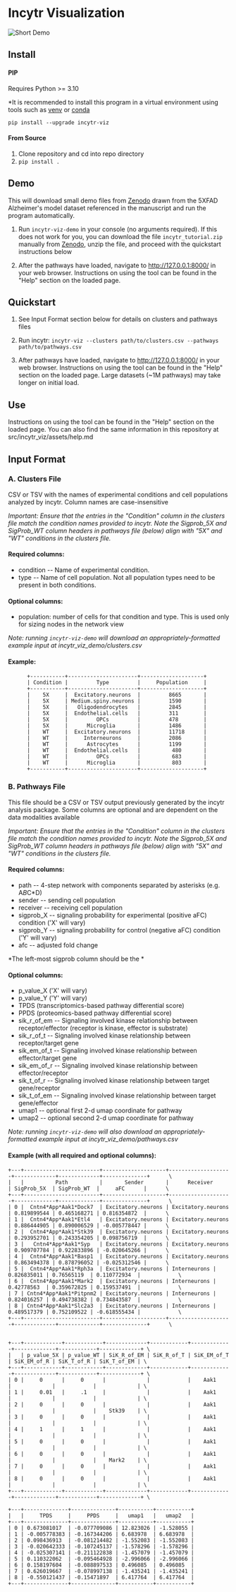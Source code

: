 # Incytr Visualization

![Short Demo](readme.gif)

## Install

#### PIP
Requires Python >= 3.10

*It is recommended to install this program in a virtual environment using tools such as [venv](https://docs.python.org/3/library/venv.html) or [conda](https://docs.conda.io/projects/conda/en/latest/user-guide/tasks/manage-environments.html)


```pip install --upgrade incytr-viz```


#### From Source

1) Clone repository and cd into repo directory
2) ```pip install .```


## Demo

This will download small demo files from [Zenodo](https://zenodo.org/records/14775408) drawn from the 5XFAD Alzheimer's model dataset referenced in the manuscript and run the program automatically.

1) Run ```incytr-viz-demo``` in your console (no arguments required). If this does not work for you, you can download the file ```incytr_tutorial.zip``` manually from [Zenodo](https://zenodo.org/records/14775408), unzip the file, and proceed with the quickstart instructions below

2) After the pathways have loaded, navigate to http://127.0.0.1:8000/ in your web browser. Instructions on using the tool can be found in the "Help" section on the loaded page.


## Quickstart

1) See Input Format section below for details on clusters and pathways files

2) Run incytr: ```incytr-viz --clusters path/to/clusters.csv --pathways path/to/pathways.csv```

3) After pathways have loaded, navigate to http://127.0.0.1:8000/ in your web browser. Instructions on using the tool can be found in the "Help" section on the loaded page. Large datasets (~1M pathways) may take longer on initial load.


## Use

Instructions on using the tool can be found in the "Help" section on the loaded page. You can also find the same information in this repository at src/incytr_viz/assets/help.md


## Input Format

### A. Clusters File

CSV or TSV with the names of experimental conditions and cell populations analyzed by incytr. Column names are case-insensitive

*Important: Ensure that the entries in the "Condition" column in the clusters file match the condition names provided to incytr. Note the Sigprob_5X and SigProb_WT column headers in pathways file (below) align with "5X" and "WT" conditions in the clusters file.*

#### Required columns:

- condition -- Name of experimental condition.
- type -- Name of cell population. Not all population types need to be present in both conditions.

#### Optional columns:
- population: number of cells for that condition and type. This is used only for sizing nodes in the network view

*Note: running ```incytr-viz-demo``` will download an appropriately-formatted example input at incytr_viz_demo/clusters.csv*

#### Example:

```
      +-----------+----------------------+--------------------+
      | Condition |         Type         |     Population     |
      +-----------+----------------------+--------------------+
      |    5X     |  Excitatory.neurons  |         8665       |
      |    5X     | Medium.spiny.neurons |         1590       |
      |    5X     |   Oligodendrocytes   |         2845       |
      |    5X     |  Endothelial.cells   |         311        |
      |    5X     |         OPCs         |         478        |
      |    5X     |      Microglia       |         1486       |
      |    WT     |  Excitatory.neurons  |         11718      |
      |    WT     |     Interneurons     |         2086       |
      |    WT     |      Astrocytes      |         1199       |
      |    WT     |  Endothelial.cells   |          480       |
      |    WT     |         OPCs         |          683       |
      |    WT     |      Microglia       |          803       |
      +-----------+----------------------+--------------------+

```

### B. Pathways File

This file should be a CSV or TSV output previously generated by the incytr analysis package. Some columns are optional and are dependent on the data modalities available

*Important: Ensure that the entries in the "Condition" column in the clusters file match the condition names provided to incytr. Note the Sigprob_5X and SigProb_WT column headers in pathways file (below) align with "5X" and "WT" conditions in the clusters file.*

#### Required columns:
- path -- 4-step network with components separated by asterisks (e.g. A*B*C*D)
- sender -- sending cell population
- receiver -- receiving cell population
- sigprob_X -- signaling probability for experimental (positive aFC) condition ('X' will vary)
- sigprob_Y -- signaling probability for control (negative aFC) condition ('Y' will vary)
- afc -- adjusted fold change

*The left-most sigprob column should be the *

#### Optional columns:
- p_value_X  ('X' will vary)
- p_value_Y  ('Y' will vary)
- TPDS (transcriptomics-based pathway differential score)
- PPDS (proteomics-based pathway differential score)
- sik_r_of_em -- Signaling involved kinase relationship between receptor/effector (receptor is kinase, effector is substrate)
- sik_r_of_t -- Signaling involved kinase relationship between receptor/target gene
- sik_em_of_t -- Signaling involved kinase relationship between effector/target gene
- sik_em_of_r -- Signaling involved kinase relationship between effector/receptor
- sik_t_of_r -- Signaling involved kinase relationship between target gene/receptor
- sik_t_of_em -- Signaling involved kinase relationship between target gene/effector
- umap1 -- optional first 2-d umap coordinate for pathway
- umap2 -- optional second 2-d umap coordinate for pathway

*Note: running ```incytr-viz-demo``` will also download an appropriately-formatted example input at incytr_viz_demo/pathways.csv*

#### Example (with all required and optional columns):

```
+---+------------------------+--------------------+--------------------+-------------+-------------+--------------+      \
|   |          Path          |       Sender       |      Receiver      | SigProb_5X  | SigProb_WT  |     aFC      |      \
+---+------------------------+--------------------+--------------------+-------------+-------------+--------------+      \
| 0 |  Cntn4*App*Aak1*Dock7  | Excitatory.neurons | Excitatory.neurons | 0.819899544 | 0.465168271 | 0.816354872  |      \
| 1 |  Cntn4*App*Aak1*Etl4   | Excitatory.neurons | Excitatory.neurons | 0.886444905 | 0.890006529 | -0.005778447 |      \
| 2 |  Cntn4*App*Aak1*Stk39  | Excitatory.neurons | Excitatory.neurons | 0.293952701 | 0.243354205 | 0.098756719  |      \
| 3 |   Cntn4*App*Aak1*Syp   | Excitatory.neurons | Excitatory.neurons | 0.909707784 | 0.922833896 | -0.020645266 |      \
| 4 |  Cntn4*App*Aak1*Basp1  | Excitatory.neurons | Excitatory.neurons | 0.863494378 | 0.878796052 | -0.025312546 |      \
| 5 |  Cntn4*App*Aak1*Rph3a  | Excitatory.neurons | Interneurons | 0.826835011 | 0.76565119  | 0.110772934  |            \
| 6 |  Cntn4*App*Aak1*Mark2  | Excitatory.neurons | Interneurons | 0.42778563  | 0.359672825 | 0.159537491  |            \
| 7 | Cntn4*App*Aak1*Pitpnm2 | Excitatory.neurons | Interneurons | 0.824016257 | 0.494738382 | 0.734843587  |            \
| 8 | Cntn4*App*Aak1*Slc2a3  | Excitatory.neurons | Interneurons | 0.489517379 | 0.752109522 | -0.618555434 |            \
+---+------------------------+--------------------+--------------------+-------------+-------------+--------------+      \


+---+------------+------------+-------------+------------+-------------+-------------+------------+-------------+ \
|   | p_value_5X | p_value_WT | SiK_R_of_EM | SiK_R_of_T | SiK_EM_of_T | SiK_EM_of_R | SiK_T_of_R | SiK_T_of_EM | \
+---+------------+------------+-------------+------------+-------------+-------------+------------+-------------+ \
| 0 |     0      |     0      |             |            |    Aak1     |             |            |             | \
| 1 |     0.01   |     .1     |             |            |    Aak1     |             |            |             | \
| 2 |     0      |     0      |             |            |    Aak1     |             |            |    Stk39    | \
| 3 |     0      |     0      |             |            |    Aak1     |             |            |             | \
| 4 |     1      |     1      |             |            |    Aak1     |             |            |             | \
| 5 |     0      |     0      |             |            |    Aak1     |             |            |             | \
| 6 |     0      |     0      |             |            |    Aak1     |             |            |    Mark2    | \
| 7 |     0      |     0      |             |            |    Aak1     |             |            |             | \
| 8 |     0      |     0      |             |            |    Aak1     |             |            |             | \
+---+------------+------------+-------------+------------+-------------+-------------+------------+-------------+ \

+---+--------------+--------------+-----------+-----------+
|   |     TPDS     |     PPDS     |   umap1   |   umap2   |
+---+--------------+--------------+-----------+-----------+
| 0 | 0.673081017  | -0.077709086 | 12.823026 | -1.528055 |
| 1 | -0.005778383 | -0.167344206 | 6.683978  | 6.683978  |
| 2 | 0.098436913  | -0.081214482 | -1.552083 | -1.552083 |
| 3 | -0.020642333 | -0.107245137 | -1.578296 | -1.578296 |
| 4 | -0.025307141 | -0.211122838 | -1.457079 | -1.457079 |
| 5 | 0.110322062  | -0.095464928 | -2.996066 | -2.996066 |
| 6 | 0.158197604  | -0.088897533 | 0.496085  | 0.496085  |
| 7 | 0.626019667  | -0.078997138 | -1.435241 | -1.435241 |
| 8 | -0.550121437 | -0.15471897  | 6.417764  | 6.417764  |
+---+--------------+--------------+-----------+-----------+
```




